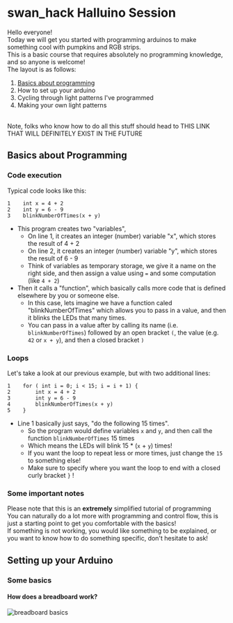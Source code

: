 # swan_hack Halluino Session
Hello everyone!<br>
Today we will get you started with programming arduinos to make something cool with pumpkins and RGB strips.<br>
This is a basic course that requires absolutely no programming knowledge, and so anyone is welcome!<br>
The layout is as follows:
1. [Basics about programming](https://github.com/swanhack/halluino-session/blob/main/README.md#basics-about-programming)
2. How to set up your arduino
3. Cycling through light patterns I've programmed
4. Making your own light patterns 
<br>
Note, folks who know how to do all this stuff should head to THIS LINK THAT WILL DEFINITELY EXIST IN THE FUTURE <br>

## Basics about Programming
### Code execution
Typical code looks like this:
```
1    int x = 4 + 2
2    int y = 6 - 9
3    blinkNumberOfTimes(x + y)
```
- This program creates two "variables", 
  - On line 1, it creates an integer (number) variable "x", which stores the result of 4 + 2
  - On line 2, it creates an integer (number) variable "y", which stores the result of 6 - 9
  - Think of variables as temporary storage, we give it a name on the right side, and then assign a value using `=` and some computation (like `4 + 2`)
- Then it calls a "function", which basically calls more code that is defined elsewhere by you or someone else.
  - In this case, lets imagine we have a function caled "blinkNumberOfTimes" which allows you to pass in a value, and then it blinks the LEDs that many times.
  - You can pass in a value after by calling its name (i.e. `blinkNumberOfTimes`) followed by an open bracket `(`, the value (e.g. `42` or `x + y`), and then a closed bracket `)`
 
### Loops
Let's take a look at our previous example, but with two additional lines:
```
1    for ( int i = 0; i < 15; i = i + 1) {
2        int x = 4 + 2
3        int y = 6 - 9
4        blinkNumberOfTimes(x + y)
5    }
```
- Line 1 basically just says, "do the following 15 times".
  - So the program would define variables `x` and `y`, and then call the function `blinkNumberOfTimes` 15 times
  - Which means the LEDs will blink 15 * (`x` + `y`) times!
  - If you want the loop to repeat less or more times, just change the `15` to something else!
  - Make sure to specify where you want the loop to end with a closed curly bracket `}` !

### Some important notes
Please note that this is an **extremely** simplified tutorial of programming<br>
You can naturally do a lot more with programming and control flow, this is just a starting point to get you comfortable with the basics!<br>
If something is not working, you would like something to be explained, or you want to know how to do something specific, don't hesitate to ask!<br>

## Setting up your Arduino
### Some basics
#### How does a breadboard work?
![breadboard basics](http://www.toptechboy.com/wp-content/uploads/2014/06/pc-board.jpg)
